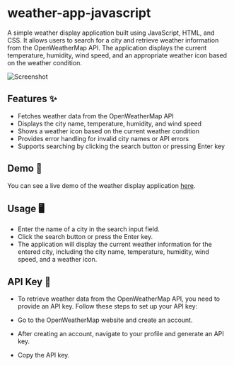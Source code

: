 ﻿# weather-app-javascript

A simple weather display application built using JavaScript, HTML, and CSS. It allows users to search for a city and retrieve weather information from the OpenWeatherMap API. The application displays the current temperature, humidity, wind speed, and an appropriate weather icon based on the weather condition.

![Screenshot](./screenshots/screenshot.png)

## Features ✨

- Fetches weather data from the OpenWeatherMap API
- Displays the city name, temperature, humidity, and wind speed
- Shows a weather icon based on the current weather condition
- Provides error handling for invalid city names or API errors
- Supports searching by clicking the search button or pressing Enter key

## Demo 🚀

You can see a live demo of the weather display application [here](https://app-js-weather.netlify.app/).

## Usage 🖥️
- Enter the name of a city in the search input field.
- Click the search button or press the Enter key.
- The application will display the current weather information for the entered city, including the city name, temperature, humidity, wind speed, and a weather icon.

## API Key 🔑
- To retrieve weather data from the OpenWeatherMap API, you need to provide an API key. Follow these steps to set up your API key:

- Go to the OpenWeatherMap website and create an account.

- After creating an account, navigate to your profile and generate an API key.

- Copy the API key.

